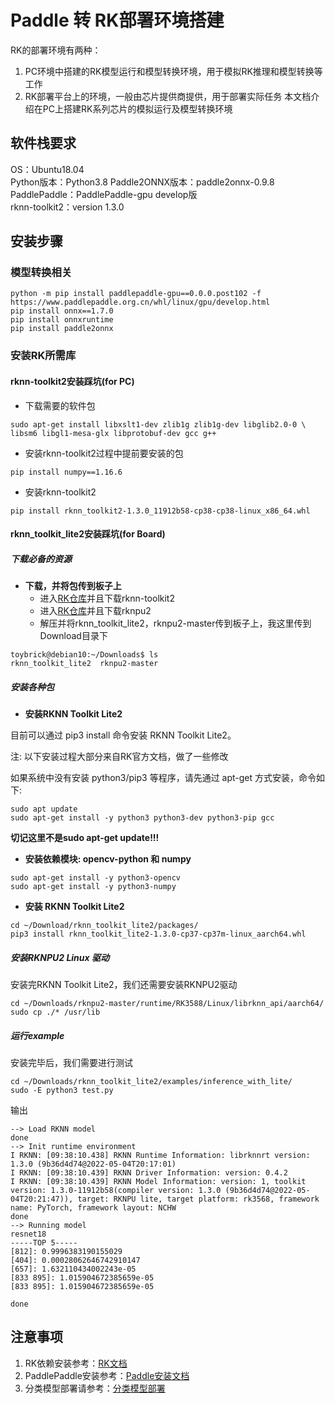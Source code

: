 # Paddle 转 RK部署环境搭建
RK的部署环境有两种：
1. PC环境中搭建的RK模型运行和模型转换环境，用于模拟RK推理和模型转换等工作
2. RK部署平台上的环境，一般由芯片提供商提供，用于部署实际任务
本文档介绍在PC上搭建RK系列芯片的模拟运行及模型转换环境

## 软件栈要求
OS：Ubuntu18.04  
Python版本：Python3.8
Paddle2ONNX版本：paddle2onnx-0.9.8
PaddlePaddle：PaddlePaddle-gpu develop版  
rknn-toolkit2：version 1.3.0  
## 安装步骤
### 模型转换相关
```
python -m pip install paddlepaddle-gpu==0.0.0.post102 -f https://www.paddlepaddle.org.cn/whl/linux/gpu/develop.html
pip install onnx==1.7.0
pip install onnxruntime
pip install paddle2onnx
```

### 安装RK所需库
#### rknn-toolkit2安装踩坑(for PC)

- 下载需要的软件包

```text
sudo apt-get install libxslt1-dev zlib1g zlib1g-dev libglib2.0-0 \
libsm6 libgl1-mesa-glx libprotobuf-dev gcc g++
```
- 安装rknn-toolkit2过程中提前要安装的包

```text
pip install numpy==1.16.6
```
- 安装rknn-toolkit2

```text
pip install rknn_toolkit2-1.3.0_11912b58-cp38-cp38-linux_x86_64.whl
```

#### rknn_toolkit_lite2安装踩坑(for Board)

##### 下载必备的资源

- **下载，并将包传到板子上**
    - 进入[RK仓库](https://github.com/rockchip-linux/rknn-toolkit2)并且下载rknn-toolkit2
    - 进入[RK仓库](https://github.com/rockchip-linux/rknpu2)并且下载rknpu2
    - 解压并将rknn_toolkit_lite2，rknpu2-master传到板子上，我这里传到Download目录下

```text
toybrick@debian10:~/Downloads$ ls
rknn_toolkit_lite2  rknpu2-master
```

##### 安装各种包

- **安装RKNN Toolkit Lite2**

目前可以通过 pip3 install 命令安装 RKNN Toolkit Lite2。

注: 以下安装过程大部分来自RK官方文档，做了一些修改

如果系统中没有安装 python3/pip3 等程序，请先通过 apt-get 方式安装，命令如下:

```text
sudo apt update
sudo apt-get install -y python3 python3-dev python3-pip gcc
```
  **切记这里不是sudo apt-get update!!!**
- **安装依赖模块: opencv-python 和 numpy**

```text
sudo apt-get install -y python3-opencv 
sudo apt-get install -y python3-numpy
```
- **安装 RKNN Toolkit Lite2**

```text
cd ~/Download/rknn_toolkit_lite2/packages/
pip3 install rknn_toolkit_lite2-1.3.0-cp37-cp37m-linux_aarch64.whl
```

##### 安装RKNPU2 Linux 驱动

安装完RKNN Toolkit Lite2，我们还需要安装RKNPU2驱动

```text
cd ~/Downloads/rknpu2-master/runtime/RK3588/Linux/librknn_api/aarch64/
sudo cp ./* /usr/lib

```

##### 运行example

安装完毕后，我们需要进行测试

```text
cd ~/Downloads/rknn_toolkit_lite2/examples/inference_with_lite/
sudo -E python3 test.py
```

输出

```text
--> Load RKNN model
done
--> Init runtime environment
I RKNN: [09:38:10.438] RKNN Runtime Information: librknnrt version: 1.3.0 (9b36d4d74@2022-05-04T20:17:01)
I RKNN: [09:38:10.439] RKNN Driver Information: version: 0.4.2
I RKNN: [09:38:10.439] RKNN Model Information: version: 1, toolkit version: 1.3.0-11912b58(compiler version: 1.3.0 (9b36d4d74@2022-05-04T20:21:47)), target: RKNPU lite, target platform: rk3568, framework name: PyTorch, framework layout: NCHW
done
--> Running model
resnet18
-----TOP 5-----
[812]: 0.9996383190155029
[404]: 0.00028062646742910147
[657]: 1.632110434002243e-05
[833 895]: 1.015904672385659e-05
[833 895]: 1.015904672385659e-05

done
```
## 注意事项
1. RK依赖安装参考：[RK文档](https://github.com/rockchip-linux/rknn-toolkit2/blob/master/doc/Rockchip_Quick_Start_RKNN_Toolkit2_CN-1.2.0.pdf)  
2. PaddlePaddle安装参考：[Paddle安装文档](https://www.paddlepaddle.org.cn/install/quick?docurl=/documentation/docs/zh/develop/install/pip/linux-pip.html)  
3. 分类模型部署请参考：[分类模型部署](./classification/README.md)
